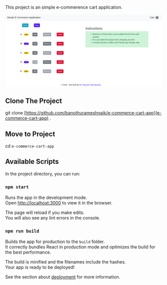 
This project is an simple e-commerence cart application.

![Simple E-Commerce Cart Application Using React](public/SimpleReactApplication.png?raw=1)

## Clone The Project

git clone [https://github.com/banothurameshnaik/e-commerce-cart-app](e-commerce-cart-app) .

## Move to Project

cd `e-commerce-cart-app`

## Available Scripts

In the project directory, you can run:

### `npm start`

Runs the app in the development mode.<br>
Open [http://localhost:3000](http://localhost:3000) to view it in the browser.

The page will reload if you make edits.<br>
You will also see any lint errors in the console.

### `npm run build`

Builds the app for production to the `build` folder.<br>
It correctly bundles React in production mode and optimizes the build for the best performance.

The build is minified and the filenames include the hashes.<br>
Your app is ready to be deployed!

See the section about [deployment](https://facebook.github.io/create-react-app/docs/deployment) for more information.
